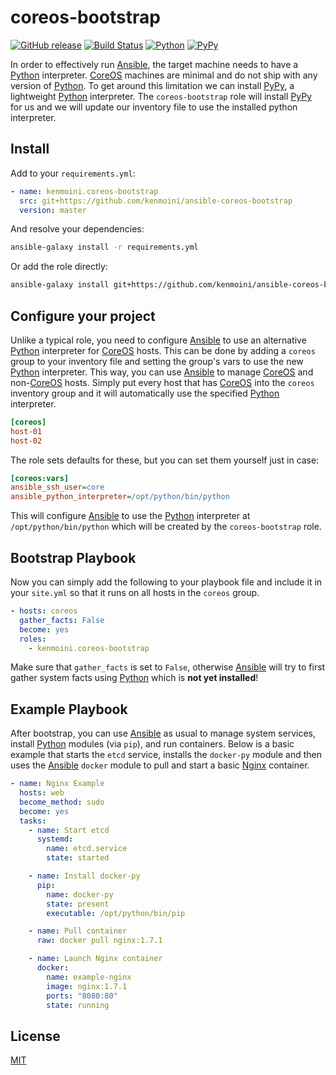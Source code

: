 coreos-bootstrap
================

[![GitHub release](https://img.shields.io/github/release/instrumentisto/ansible-coreos-bootstrap.svg)](https://github.com/instrumentisto/ansible-coreos-bootstrap/releases/latest) [![Build Status](https://travis-ci.org/instrumentisto/ansible-coreos-bootstrap.svg?branch=master)](https://travis-ci.org/instrumentisto/ansible-coreos-bootstrap) [![Python](https://img.shields.io/badge/Python-3.5-blue.svg)](https://github.com/squeaky-pl/portable-pypy) [![PyPy](https://img.shields.io/badge/Portable%20PyPy-6.0.0-blue.svg)](https://github.com/squeaky-pl/portable-pypy)

In order to effectively run [Ansible], the target machine needs to have a [Python] interpreter. [CoreOS] machines are minimal and do not ship with any version of [Python]. To get around this limitation we can install [PyPy], a lightweight [Python] interpreter. The `coreos-bootstrap` role will install [PyPy] for us and we will update our inventory file to use the installed python interpreter.




## Install

Add to your `requirements.yml`:
```yaml
- name: kenmoini.coreos-bootstrap
  src: git+https://github.com/kenmoini/ansible-coreos-bootstrap
  version: master
```

And resolve your dependencies:
```bash
ansible-galaxy install -r requirements.yml
```

Or add the role directly:
```bash
ansible-galaxy install git+https://github.com/kenmoini/ansible-coreos-bootstrap
```




## Configure your project

Unlike a typical role, you need to configure [Ansible] to use an alternative [Python] interpreter for [CoreOS] hosts. This can be done by adding a `coreos` group to your inventory file and setting the group's vars to use the new [Python] interpreter. This way, you can use [Ansible] to manage [CoreOS] and non-[CoreOS] hosts. Simply put every host that has [CoreOS] into the `coreos` inventory group and it will automatically use the specified [Python] interpreter.
```ini
[coreos]
host-01
host-02
```

The role sets defaults for these, but you can set them yourself just in case:
```ini
[coreos:vars]
ansible_ssh_user=core
ansible_python_interpreter=/opt/python/bin/python
```

This will configure [Ansible] to use the [Python] interpreter at `/opt/python/bin/python` which will be created by the `coreos-bootstrap` role.




## Bootstrap Playbook

Now you can simply add the following to your playbook file and include it in your `site.yml` so that it runs on all hosts in the `coreos` group.

```yaml
- hosts: coreos
  gather_facts: False
  become: yes
  roles:
    - kenmoini.coreos-bootstrap
```

Make sure that `gather_facts` is set to `False`, otherwise [Ansible] will try to first gather system facts using [Python] which is __not yet installed__!




## Example Playbook

After bootstrap, you can use [Ansible] as usual to manage system services, install [Python] modules (via `pip`), and run containers. Below is a basic example that starts the `etcd` service, installs the `docker-py` module and then uses the [Ansible] `docker` module to pull and start a basic [Nginx] container.

```yaml
- name: Nginx Example
  hosts: web
  become_method: sudo
  become: yes
  tasks:
    - name: Start etcd
      systemd:
        name: etcd.service
        state: started

    - name: Install docker-py
      pip:
        name: docker-py
        state: present
        executable: /opt/python/bin/pip

    - name: Pull container
      raw: docker pull nginx:1.7.1

    - name: Launch Nginx container
      docker:
        name: example-nginx
        image: nginx:1.7.1
        ports: "8080:80"
        state: running
```




## License

[MIT](LICENSE.md)





[Ansible]: https://docs.ansible.com
[CoreOS]: https://coreos.com/why
[Nginx]: https://hub.docker.com/_/nginx
[PyPy]: http://pypy.org
[Python]: https://www.python.org
